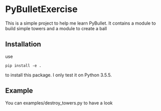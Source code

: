 # PyBulletExercise
This is a simple project to help me learn PyBullet. It contains a module to build simple towers and a module to create a ball
## Installation
use
```
pip install -e .
```
to install this package. I only test it on Python 3.5.5.
## Example
You can examples/destroy_towers.py to have a look

